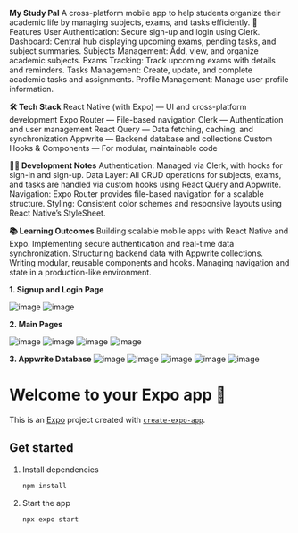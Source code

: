 **My Study Pal**
A cross-platform mobile app to help students organize their academic life by managing subjects, exams, and tasks efficiently.
🚀 Features
User Authentication: Secure sign-up and login using Clerk.
Dashboard: Central hub displaying upcoming exams, pending tasks, and subject summaries.
Subjects Management: Add, view, and organize academic subjects.
Exams Tracking: Track upcoming exams with details and reminders.
Tasks Management: Create, update, and complete academic tasks and assignments.
Profile Management: Manage user profile information.

**🛠️ Tech Stack**
React Native (with Expo) — UI and cross-platform development
Expo Router — File-based navigation
Clerk — Authentication and user management
React Query — Data fetching, caching, and synchronization
Appwrite — Backend database and collections
Custom Hooks & Components — For modular, maintainable code

**🧑‍💻 Development Notes**
Authentication: Managed via Clerk, with hooks for sign-in and sign-up.
Data Layer: All CRUD operations for subjects, exams, and tasks are handled via custom hooks using React Query and Appwrite.
Navigation: Expo Router provides file-based navigation for a scalable structure.
Styling: Consistent color schemes and responsive layouts using React Native’s StyleSheet.

**📚 Learning Outcomes**
Building scalable mobile apps with React Native and Expo.
Implementing secure authentication and real-time data synchronization.
Structuring backend data with Appwrite collections.
Writing modular, reusable components and hooks.
Managing navigation and state in a production-like environment.


**1.	Signup and Login Page**

![image](https://github.com/user-attachments/assets/eb0736b6-0c72-4440-9531-c9f3ba7a8c4f)    ![image](https://github.com/user-attachments/assets/fcfaea76-3628-4960-bcb8-2f6838d44476)

**2. Main Pages**

![image](https://github.com/user-attachments/assets/d6c022a9-f0ba-4c9c-9ebd-9c48c612e0d0) ![image](https://github.com/user-attachments/assets/799aa487-1275-4ca4-a560-b1d2b6fc7a28)
![image](https://github.com/user-attachments/assets/c931a3aa-dc44-45e3-85e5-7a5dfbd0c4d7) ![image](https://github.com/user-attachments/assets/037ca46e-16b0-4676-898a-b55591a65dd1)

**3. Appwrite Database**
![image](https://github.com/user-attachments/assets/01d44867-8d8d-4cfb-855b-8aefa8a3e6d3)
![image](https://github.com/user-attachments/assets/23426318-4e31-4ff4-b78e-9ff5f777a4d6)
![image](https://github.com/user-attachments/assets/58494053-44d7-4701-8b0e-a41eb221ff44)
![image](https://github.com/user-attachments/assets/2874ffeb-5c57-4dc9-801d-44404ad4ed76)
![image](https://github.com/user-attachments/assets/a41b3483-bfe1-4f13-af08-e7681b2c3ef1)



# Welcome to your Expo app 👋

This is an [Expo](https://expo.dev) project created with [`create-expo-app`](https://www.npmjs.com/package/create-expo-app).

## Get started

1. Install dependencies

   ```bash
   npm install
   ```

2. Start the app

   ```bash
   npx expo start
   ```




